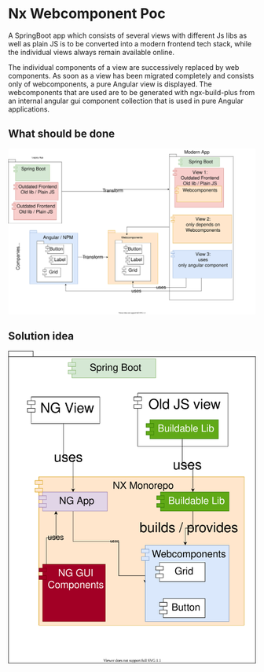 # Nx Webcomponent Poc

A SpringBoot app which consists of several views with different Js libs as well as plain JS is to be converted into a modern frontend tech stack, while the individual views always remain available online.

The individual components of a view are successively replaced by web components. As soon as a view has been migrated completely and consists only of webcomponents, a pure Angular view is displayed.
The webcomponents that are used are to be generated with ngx-build-plus from an internal angular gui component collection that is used in pure Angular applications. 

## What should be done
![Goal](/goal.svg "Goal of poc")

## Solution idea
![Idea](/solution.svg "Solution of poc")
